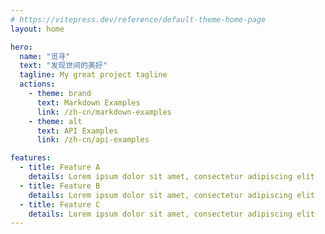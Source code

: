 ```yaml
---
# https://vitepress.dev/reference/default-theme-home-page
layout: home

hero:
  name: "觅寻"
  text: "发现世间的美好"
  tagline: My great project tagline
  actions:
    - theme: brand
      text: Markdown Examples
      link: /zh-cn/markdown-examples
    - theme: alt
      text: API Examples
      link: /zh-cn/api-examples

features:
  - title: Feature A
    details: Lorem ipsum dolor sit amet, consectetur adipiscing elit
  - title: Feature B
    details: Lorem ipsum dolor sit amet, consectetur adipiscing elit
  - title: Feature C
    details: Lorem ipsum dolor sit amet, consectetur adipiscing elit
---
```


